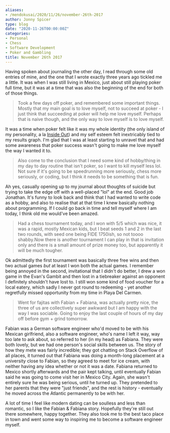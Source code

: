 ```yaml
---
aliases:
- /mendokusai/2020/11/26/november-26th-2017
author: Jonny Spicer
type: blog
date: "2020-11-26T00:00:00Z"
categories:
- Personal
- Chess
- Software Development
- Poker and Gambling
title: November 26th 2017
---
```

Having spoken about journaling the other day, I read through some old entries of mine, and the one that I wrote exactly three years ago tickled me a little. It was when I was still
living in Mexico, just about still playing poker full time, but it was at a time that was also the beginning of the end for both of those things.

> Took a few days off poker, and remembered some important things. Mostly that my main goal is to love myself, not to succeed at poker - I just think that succeeding at poker will
> help me love myself. Perhaps that is naive though, and the only way to love myself is to love myself.

It was a time when poker felt like it was my whole identity (the only island of my personality, a la [Inside Out](/blog/inside-out)) and my self
esteem felt inextricably tied to my results graph. I'm glad that I was at least starting to unravel that and had some awareness that poker success wasn't going to make me love myself
the way I wanted it to.

> Also come to the conclusion that I need some kind of hobby/thing in my day to day routine that isn't poker, so I want to kill myself less lol. Not sure if it's going to be
> speedrunning more seriously, chess more seriously, or coding, but I think it needs to be something that is fun.

Ah yes, casually opening up to my journal about thoughts of suicide but trying to take the edge off with a well-placed "lol" at the end. Good job Jonathan. It's funny to look back and
think that I had wanted to write code as a hobby, and also to realise that at that time I knew basically nothing about programming. If I could go back in time and tell myself where I
am today, I think old me would've been amazed.

> Had a chess tournament today, and I won with 5/5 which was nice, it was a rapid, mostly Mexican kids, but I beat seeds 1 and 2 in the last two rounds, with seed one being FIDE
> 1750ish, so not toooo shabby.Now there is another tournament I can play in that is invitation only and there is a small amount of prize money too, but apparently it will be much
> tougher.

Ok admittedly the first tournament was basically three free wins and then two actual games *but* at least I won both the actual games. I remember being annoyed in the second,
invitational that I didn't do better, I drew a won game in the Evan's Gambit and then lost in a tiebreaker against an opponent I definitely shouldn't have lost to. I still won some
kind of food voucher for a local eatery, which sadly I never got round to redeeming - yet another regretfully missed opportunity from my time in Playa Del Carmen.

> Went for fajitas with Fabian + Fabiana, was actually pretty nice, the three of us are collectively super awkward but I am happy with the way I was sociable. Going to enjoy the last
> couple of hours of my day off before gym + grind tomorrow.

Fabian was a German software engineer who'd moved to be with his Mexican girlfriend, also a software engineer, who's name I left it way, way too late to ask about, so referred to her
(in my head) as Fabiana. They were both lovely, but we had one person's social skills between us. The story of how they mete was fairly incredible; they got chatting on Stack Overflow
of all places, it turned out that Fabiana was doing a month-long placement at a university close to Fabian, so they agreed to meet for ice cream, with neither having any idea whether
or not it was a date. Fabiana returned to Mexico shortly afterwards and the pair kept talking, until eventually Fabian said he was going to come visit her in Mexico City. Again, she
wasn't entirely sure he was being serious, until he turned up. They pretended to her parents that they were "just friends", and the rest is history - eventually he moved across the
Atlantic permanently to be with her.

A lot of time I feel like modern dating can be soulless and less than romantic, so I like the Fabian & Fabiana story. Hopefully they're still out there somewhere, happy together. They
also took me to the best taco place in town and went some way to inspiring me to become a software engineer myself.
